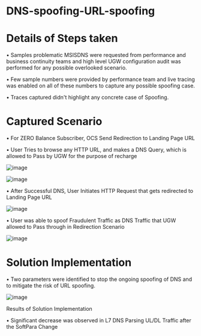 # DNS-spoofing-URL-spoofing
# Details of Steps taken 

•	Samples problematic MSISDNS were requested from performance and business continuity teams and high level UGW configuration audit was performed for any possible overlooked scenario. 

•	Few sample numbers were provided by performance team and live tracing was enabled on all of these numbers to capture any possible spoofing case.

•	Traces captured didn't highlight any concrete case of Spoofing.

# Captured Scenario 
•	For ZERO Balance Subscriber, OCS Send Redirection to Landing Page URL

•	User Tries to browse any HTTP URL, and makes a DNS Query, which is allowed to Pass by UGW for the purpose of recharge   

![image](https://github.com/user-attachments/assets/dd7a684b-0cda-4006-a5d4-8039bf3a4763)


![image](https://github.com/user-attachments/assets/88194461-2bb8-4023-9fa7-473ecdf857ad)

•	After Successful DNS, User Initiates HTTP Request that gets redirected to Landing Page URL

![image](https://github.com/user-attachments/assets/fc3bd329-36ca-4dab-9ba3-43eaacfcc45f)

•	User was able to spoof Fraudulent Traffic as DNS Traffic that UGW allowed to Pass through in Redirection  Scenario

![image](https://github.com/user-attachments/assets/1cc27946-b1fe-4a5b-98b9-98085742a89c)

# Solution Implementation
•	Two parameters were identified to stop the ongoing spoofing of DNS and to mitigate the risk of URL spoofing.

![image](https://github.com/user-attachments/assets/1c8c08d1-2248-499c-a612-325faa6df602)


Results of Solution Implementation

•	Significant decrease was observed in L7 DNS Parsing UL/DL Traffic after the SoftPara Change 





